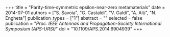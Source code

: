 +++
title = "Parity-time-symmetric epsilon-near-zero metamaterials"
date = 2014-07-01
authors = ["S. Savoia", "G. Castaldi", "V. Galdi", "A. Alù", "N. Engheta"]
publication_types = ["1"]
abstract = ""
selected = false
publication = "*Proc. IEEE Antennas and Propagation-Society International Symposium (APS-URSI)*"
doi = "10.1109/APS.2014.6904939"
+++

